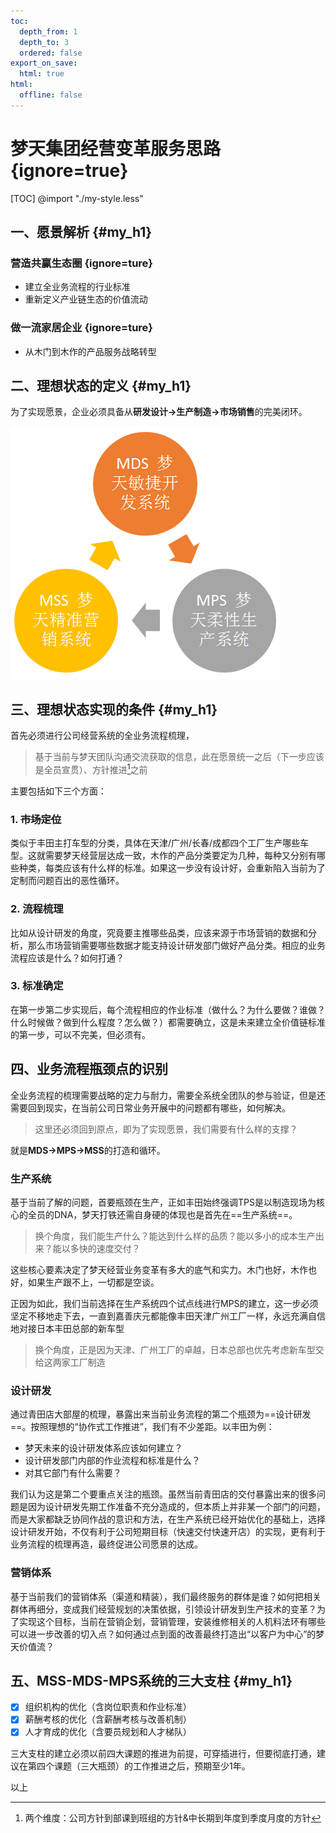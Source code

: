 ```yaml
---
toc:
  depth_from: 1
  depth_to: 3
  ordered: false
export_on_save:
  html: true
html:
  offline: false
---
```


# 梦天集团经营变革服务思路 {ignore=true}

[TOC]
@import "./my-style.less"

## 一、愿景解析 {#my_h1}

### 营造共赢生态圈 {ignore=ture}

<ul id="my_vision">
<li>建立全业务流程的行业标准</li>
<li>重新定义产业链生态的价值流动</li>
</ul>

### 做一流家居企业 {ignore=ture}

<ul id="my_vision">
<li>从木门到木作的产品服务战略转型</li>
</ul>

## 二、理想状态的定义 {#my_h1}

为了实现愿景，企业必须具备从**研发设计→生产制造→市场销售**的完美闭环。

![3-System](./imgs/3system.PNG)

## 三、理想状态实现的条件 {#my_h1}

首先必须进行公司经营系统的全业务流程梳理，

> 基于当前与梦天团队沟通交流获取的信息，此在愿景统一之后（下一步应该是全员宣贯）、方针推进[^5]之前

[^5]:两个维度：公司方针到部课到班组的方针&中长期到年度到季度月度的方针

主要包括如下三个方面：

### 1. <del>市场定位</del>

类似于丰田主打车型的分类，具体在天津/广州/长春/成都四个工厂生产哪些车型。这就需要梦天经营层达成一致，木作的产品分类要定为几种，每种又分别有哪些种类，每类应该有什么样的标准。如果这一步没有设计好，会重新陷入当前为了定制而问题百出的恶性循环。

### 2. 流程梳理

比如从设计研发的角度，究竟要主推哪些品类，应该来源于市场营销的数据和分析，那么市场营销需要哪些数据才能支持设计研发部门做好产品分类。相应的业务流程应该是什么？如何打通？

### 3. 标准确定

在第一步第二步实现后，每个流程相应的作业标准（做什么？为什么要做？谁做？什么时候做？做到什么程度？怎么做？）都需要确立，这是未来建立全价值链标准的第一步，可以不完美，但必须有。

## 四、业务流程瓶颈点的识别

全业务流程的梳理需要战略的定力与耐力，需要全系统全团队的参与验证，但是还需要回到现实，在当前公司日常业务开展中的问题都有哪些，如何解决。

>这里还必须回到原点，即为了实现愿景，我们需要有什么样的支撑？

就是**MDS→MPS→MSS**的打造和循环。

### 生产系统

基于当前了解的问题，首要瓶颈在生产，正如丰田始终强调TPS是以制造现场为核心的全员的DNA，梦天打铁还需自身硬的体现也是首先在==生产系统==。

>换个角度，我们能生产什么？能达到什么样的品质？能以多小的成本生产出来？能以多快的速度交付？

这些核心要素决定了梦天经营业务变革有多大的底气和实力。木门也好，木作也好，如果生产跟不上，一切都是空谈。

正因为如此，我们当前选择在生产系统四个试点线进行MPS的建立，这一步必须坚定不移地走下去，一直到嘉善庆元都能像丰田天津广州工厂一样，永远充满自信地对接日本丰田总部的新车型

>换个角度，正是因为天津、广州工厂的卓越，日本总部也优先考虑新车型交给这两家工厂制造

### 设计研发

通过青田店大部屋的梳理，暴露出来当前业务流程的第二个瓶颈为==设计研发==。按照理想的“协作式工作推进”，我们有不少差距。以丰田为例：

- 梦天未来的设计研发体系应该如何建立？
- 设计研发部门内部的作业流程和标准是什么？
- 对其它部门有什么需要？

我们认为这是第二个要重点关注的瓶颈。虽然当前青田店的交付暴露出来的很多问题是因为设计研发先期工作准备不充分造成的，但本质上并非某一个部门的问题，而是大家都缺乏协同作战的意识和方法，在生产系统已经开始优化的基础上，选择设计研发开始，不仅有利于公司短期目标（快速交付快速开店）的实现，更有利于业务流程的梳理再造，最终促进公司愿景的达成。

### 营销体系

基于当前我们的营销体系（渠道和精装），我们最终服务的群体是谁？如何把相关群体再细分，变成我们经营规划的决策依据，引领设计研发到生产技术的变革？为了实现这个目标，当前在营销企划，营销管理，安装维修相关的人机料法环有哪些可以进一步改善的切入点？如何通过点到面的改善最终打造出“以客户为中心”的梦天价值流？

## 五、MSS-MDS-MPS系统的三大支柱 {#my_h1}

- [x] 组织机构的优化（含岗位职责和作业标准）
- [x] 薪酬考核的优化（含薪酬考核与改善机制）
- [x] 人才育成的优化（含要员规划和人才梯队）

三大支柱的建立必须以前四大课题的推进为前提，可穿插进行，但要彻底打通，建议在第四个课题（三大瓶颈）的工作推进之后，预期至少1年。

以上
